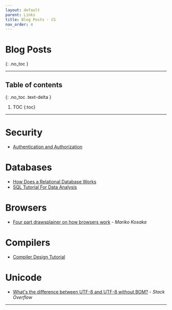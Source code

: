 ```yaml
---
layout: default
parent: Links
title: Blog Posts - CS
nav_order: 4
---
```


# Blog Posts
{: .no_toc }




---

## Table of contents
{: .no_toc .text-delta }

1. TOC
{:toc}

---

# Security

- [Authentication and Authorization](https://dev.to/charlottebrf_99/authentication-and-authorisation-101-143e)

# Databases

- [How Does a Relational Database Works](http://coding-geek.com/how-databases-work/)
- [SQL Tutorial For Data Analysis](https://mode.com/sql-tutorial/introduction-to-sql/)

# Browsers

- [Four part drawsplainer on how browsers work](https://developers.google.com/web/updates/2018/09/inside-browser-part1) - *Mariko Kosaka*

# Compilers

- [Compiler Design Tutorial](http://dev.tutorialspoint.com/compiler_design/index.htm)

# Unicode

- [What's the difference between UTF-8 and UTF-8 without BOM?](https://stackoverflow.com/questions/2223882/whats-the-difference-between-utf-8-and-utf-8-without-bom) - *Stack Overflow*

---
